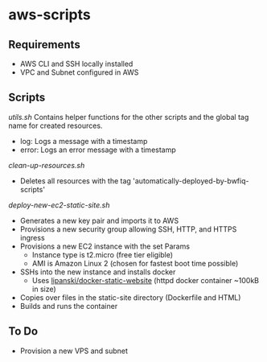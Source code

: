 # aws-scripts

## Requirements
- AWS CLI and SSH locally installed
- VPC and Subnet configured in AWS

## Scripts
*utils.sh*
Contains helper functions for the other scripts and the global tag name for created resources.
- log: Logs a message with a timestamp
- error: Logs an error message with a timestamp

*clean-up-resources.sh*
- Deletes all resources with the tag 'automatically-deployed-by-bwfiq-scripts'

*deploy-new-ec2-static-site.sh*
- Generates a new key pair and imports it to AWS
- Provisions a new security group allowing SSH, HTTP, and HTTPS ingress
- Provisions a new EC2 instance with the set Params
    - Instance type is t2.micro (free tier eligible)
    - AMI is Amazon Linux 2 (chosen for fastest boot time possible)
- SSHs into the new instance and installs docker
    - Uses [lipanski/docker-static-website](https://github.com/lipanski/docker-static-website) (httpd docker container ~100kB in size)
- Copies over files in the static-site directory (Dockerfile and HTML)
- Builds and runs the container

## To Do
- Provision a new VPS and subnet